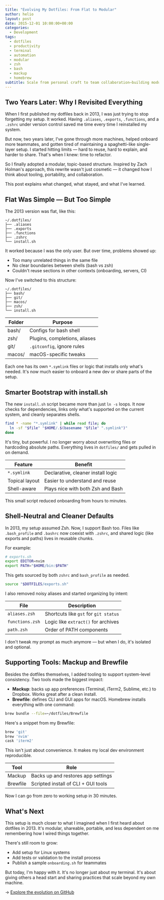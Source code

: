 ```yaml
---
title: "Evolving My Dotfiles: From Flat to Modular"
author: helio
layout: post
date: 2015-12-01 10:00:00+00:00
categories:
  - Development
tags:
  - dotfiles
  - productivity
  - terminal
  - automation
  - modular
  - zsh
  - bash
  - mackup
  - homebrew
subtitle: Scale from personal craft to team collaboration—building modular, topic-based dotfiles with shell-neutral support, smart bootstrapping, and reproducible environments through Mackup and Brewfile
---
```


## Two Years Later: Why I Revisited Everything

When I first published my dotfiles back in 2013, I was just trying to stop forgetting my setup. It worked. Having `.aliases`, `.exports`, `.functions`, and a `.zshrc` under version control saved me time every time I reinstalled my system.

But now, two years later, I've gone through more machines, helped onboard more teammates, and gotten tired of maintaining a spaghetti-like single-layer setup. I started hitting limits — hard to reuse, hard to explain, and harder to share. That's when I knew: time to refactor.

So I finally adopted a modular, topic-based structure. Inspired by Zach Holman's approach, this rewrite wasn't just cosmetic — it changed how I think about tooling, portability, and collaboration.

This post explains what changed, what stayed, and what I've learned.

## Flat Was Simple — But Too Simple

The 2013 version was flat, like this:

```
~/.dotfiles/
├── .aliases
├── .exports
├── .functions
├── .zshrc
└── install.sh
```

It worked because I was the only user. But over time, problems showed up:

- Too many unrelated things in the same file
- No clear boundaries between shells (bash vs zsh)
- Couldn't reuse sections in other contexts (onboarding, servers, CI)

Now I've switched to this structure:

```
~/.dotfiles/
├── bash/
├── git/
├── macos/
├── zsh/
└── install.sh
```

| Folder | Purpose                       |
| ------ | ----------------------------- |
| bash/  | Configs for bash shell        |
| zsh/   | Plugins, completions, aliases |
| git/   | `.gitconfig`, ignore rules    |
| macos/ | macOS-specific tweaks         |

Each one has its own `*.symlink` files or logic that installs only what's needed. It's now much easier to onboard a new dev or share parts of the setup.

## Smarter Bootstrap with install.sh

The new `install.sh` script became more than just `ln -s` loops. It now checks for dependencies, links only what's supported on the current system, and cleanly separates shells.

```bash
find * -name "*.symlink" | while read file; do
  ln -sf "$file" "$HOME/.$(basename "$file" ".symlink")"
done
```

It's tiny, but powerful. I no longer worry about overwriting files or hardcoding absolute paths. Everything lives in `dotfiles/` and gets pulled in on demand.

| Feature        | Benefit                            |
| -------------- | ---------------------------------- |
| `*.symlink`    | Declarative, cleaner install logic |
| Topical layout | Easier to understand and reuse     |
| Shell-aware    | Plays nice with both Zsh and Bash  |

This small script reduced onboarding from hours to minutes.

## Shell-Neutral and Cleaner Defaults

In 2013, my setup assumed Zsh. Now, I support Bash too. Files like `.bash_profile` and `.bashrc` now coexist with `.zshrc`, and shared logic (like exports and paths) lives in reusable chunks.

For example:

```bash
# exports.sh
export EDITOR=nvim
export PATH="$HOME/bin:$PATH"
```

This gets sourced by both `zshrc` and `bash_profile` as needed.

```bash
source "$DOTFILES/exports.sh"
```

I also removed noisy aliases and started organizing by intent:

| File            | Description                           |
| --------------- | ------------------------------------- |
| `aliases.zsh`   | Shortcuts like `gst` for `git status` |
| `functions.zsh` | Logic like `extract()` for archives   |
| `path.zsh`      | Order of PATH components              |

I don't tweak my prompt as much anymore — but when I do, it's isolated and optional.

## Supporting Tools: Mackup and Brewfile

Besides the dotfiles themselves, I added tooling to support system-level consistency. Two tools made the biggest impact:

- **Mackup**: backs up app preferences (Terminal, iTerm2, Sublime, etc.) to Dropbox. Works great after a clean install.
- **Brewfile**: defines CLI and GUI apps for macOS. Homebrew installs everything with one command:

```bash
brew bundle --file=~/dotfiles/Brewfile
```

Here's a snippet from my Brewfile:

```bash
brew 'git'
brew 'nvim'
cask 'iterm2'
```

This isn't just about convenience. It makes my local dev environment reproducible.

| Tool     | Role                                |
| -------- | ----------------------------------- |
| Mackup   | Backs up and restores app settings  |
| Brewfile | Scripted install of CLI + GUI tools |

Now I can go from zero to working setup in 30 minutes.

## What's Next

This setup is much closer to what I imagined when I first heard about dotfiles in 2013. It's modular, shareable, portable, and less dependent on me remembering how I wired things together.

There's still room to grow:

- Add setup for Linux systems
- Add tests or validation to the install process
- Publish a sample `onboarding.sh` for teammates

But today, I'm happy with it. It's no longer just about my terminal. It's about giving others a head start and sharing practices that scale beyond my own machine.

→ [Explore the evolution on GitHub](https://github.com/helmedeiros/dotfiles/compare/5af32427cc0fff55e4d3ee6e43ca0f94fbbd66f7...88cb13bf0ee8913ce50d5bc0fb475b07486ca3a2)
